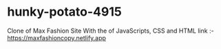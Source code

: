 # hunky-potato-4915
Clone of Max Fashion Site With the of JavaScripts, CSS and HTML
link :-https://maxfashioncopy.netlify.app 
